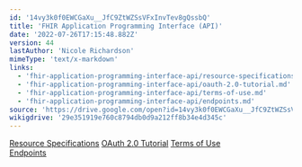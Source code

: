 ```yaml
---
id: '14vy3k0f0EWCGaXu__JfC9ZtWZSsVFxInvTev8gQssbQ'
title: 'FHIR Application Programming Interface (API)'
date: '2022-07-26T17:15:48.882Z'
version: 44
lastAuthor: 'Nicole Richardson'
mimeType: 'text/x-markdown'
links:
  - 'fhir-application-programming-interface-api/resource-specifications.md'
  - 'fhir-application-programming-interface-api/oauth-2.0-tutorial.md'
  - 'fhir-application-programming-interface-api/terms-of-use.md'
  - 'fhir-application-programming-interface-api/endpoints.md'
source: 'https://drive.google.com/open?id=14vy3k0f0EWCGaXu__JfC9ZtWZSsVFxInvTev8gQssbQ'
wikigdrive: '29e351919e760c8794db0d9a212ff8b34e4d345c'
---
```

[Resource Specifications](fhir-application-programming-interface-api/resource-specifications.md)
[OAuth 2.0 Tutorial](fhir-application-programming-interface-api/oauth-2.0-tutorial.md)
[Terms of Use](fhir-application-programming-interface-api/terms-of-use.md)  
[Endpoints](fhir-application-programming-interface-api/endpoints.md)
